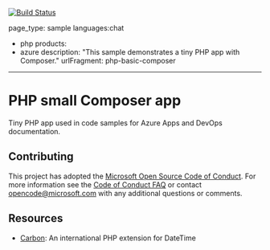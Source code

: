[![Build Status](https://dev.azure.com/mukaosoluchukwuonwe1/php-ci-pipeline/_apis/build/status%2FMukaosolu.basic-php-composer?branchName=main)](https://dev.azure.com/mukaosoluchukwuonwe1/php-ci-pipeline/_build/latest?definitionId=3&branchName=main)

page_type: sample
languages:chat
- php
products:
- azure
description: "This sample demonstrates a tiny PHP app with Composer."
urlFragment: php-basic-composer
---

# PHP small Composer app

Tiny PHP app used in code samples for Azure Apps and DevOps documentation.

## Contributing

This project has adopted the [Microsoft Open Source Code of Conduct](https://opensource.microsoft.com/codeofconduct/). For more information see the [Code of Conduct FAQ](https://opensource.microsoft.com/codeofconduct/faq/) or contact [opencode@microsoft.com](mailto:opencode@microsoft.com) with any additional questions or comments.

## Resources

* [Carbon](https://github.com/briannesbitt/Carbon): An international PHP extension for DateTime
